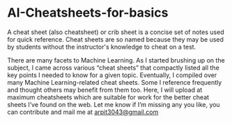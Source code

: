 # AI-Cheatsheets-for-basics
A cheat sheet (also cheatsheet) or crib sheet is a concise set of notes used for quick reference. Cheat sheets are so named because they may be used by students without the instructor's knowledge to cheat on a test.

There are many facets to Machine Learning. As I started brushing up on the subject, I came across various “cheat sheets” that compactly listed all the key points I needed to know for a given topic. Eventually, I compiled over many Machine Learning-related cheat sheets. Some I reference frequently and thought others may benefit from them too. Here, I will upload at maximum cheatsheets which are suitable for work for the better cheat sheets I’ve found on the web. Let me know if I’m missing any you like, you can contribute and mail me at arpit3043@gmail.com
